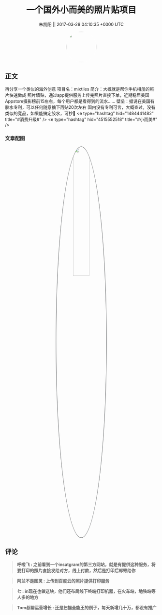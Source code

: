 <h1 align="center">一个国外小而美的照片贴项目</h1>




<p align="center">
    <a>朱凯阳 || 2017-03-28 04:10:35 &#43;0000 UTC</a>
</p>

<div align="center">
    <img src="https://images.zsxq.com/FkoDVFuidtuialzmr97OSwHnfTDM?e=1590940799&amp;token=kIxbL07-8jAj8w1n4s9zv64FuZZNEATmlU_Vm6zD:jPRS5GxcEUdCkEJFccSWc25T5bY=" width="100" height="100" style="border:1px solid;border-radius:50%; color:#ffffff"/>
</div>




## 正文

<div>
再分享一个类似的海外创意
项目名：mixtiles 
简介：大概就是帮你手机相册的照片快速做成 照片墙贴，通过app提供服务上传完照片直接下单，近期稳居美国Appstore摄影榜前15左右，每个用户都是看得到的流水……
壁垒：据说在美国有胶水专利，可以任何随意摘下再贴20次左右  
国内没有专利可言，大概查过，没有类似的竞品，如果能搞定胶水，可抄👏
&lt;e type=&#34;hashtag&#34; hid=&#34;1484441482&#34; title=&#34;#消费升级#&#34; /&gt;  &lt;e type=&#34;hashtag&#34; hid=&#34;4515552518&#34; title=&#34;#小而美#&#34; /&gt;
</div>

### 文章配图

<div class="image" align="center">

<img src="https://images.zsxq.com/FpsElOWaEPgIYRFWr6687oXe_QkP?imageMogr2/auto-orient/thumbnail/800x/format/jpg/blur/1x0/quality/75&amp;e=1590940799&amp;token=kIxbL07-8jAj8w1n4s9zv64FuZZNEATmlU_Vm6zD:xbFyen8G2gxY25POOxCSh5WB1vE=" width="33%" height="33%" style="border:1px solid;border-radius:50%; color:#3c3f41"/>

</div>


## 评论

<div align="left">
<div>

<blockquote >
<span> <strong>呼啦飞 : 之前看到一个insatgram的第三方网站，就是有提供这种服务，将要打印的照片直接发给对方，线上付款，然后是打印后邮寄给你 </strong></span>
</blockquote>

<blockquote >
<span> <strong>阿兰不是图灵 : 上传到百度云的照片提供打印服务 </strong></span>
</blockquote>

<blockquote >
<span> <strong>七 : in现在也做这块，他们还布局线下终端打印机器，在火车站，地铁站等人多的地方 </strong></span>
</blockquote>

<blockquote >
<span> <strong>Tom叔聊运营增长 : 还是扫描全能王的例子，每天新增几十万，都没有推广 </strong></span>
</blockquote>

</div>
</div>